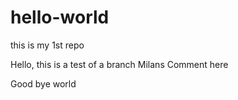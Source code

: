 # hello-world
this is my 1st repo

Hello, this is a test of a branch
Milans Comment here


Good bye world

